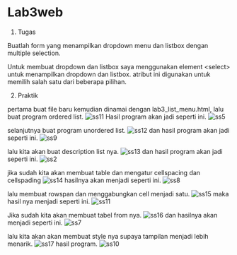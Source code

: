 # Lab3web
1. Tugas

Buatlah form yang menampilkan dropdown menu dan listbox dengan multiple selection.

Untuk membuat dropdown dan listbox saya menggunakan element &lt;select&gt; untuk menampilkan dropdown dan listbox. atribut ini digunakan untuk memilih salah satu dari beberapa pilihan.

2. Praktik

pertama buat file baru kemudian dinamai dengan lab3_list_menu.html, lalu buat program ordered list.
![ss11](https://user-images.githubusercontent.com/102292839/161184947-fabde6d0-1a70-4cdc-bf49-62bac56394c3.png)
Hasil program akan jadi seperti ini.
![ss5](https://user-images.githubusercontent.com/102292839/161185126-2664ce55-85df-4a0d-aa6a-c33d8af2a916.png)

selanjutnya buat program unordered list.
![ss12](https://user-images.githubusercontent.com/102292839/161185567-4b6ad233-dcd9-4548-839d-621bd2076598.png)
dan hasil program akan jadi seperti ini.
![ss9](https://user-images.githubusercontent.com/102292839/161185598-0eef9545-ab00-495e-b866-9eb691579c88.png)

lalu kita akan buat description list nya.
![ss13](https://user-images.githubusercontent.com/102292839/161186143-e104b989-fdd7-4769-8af8-0113a17c13b4.png)
dan hasil program akan jadi seperti ini.
![ss2](https://user-images.githubusercontent.com/102292839/161186007-378ef43a-a54c-4a03-bcdc-a4e1f9da8168.png)

jika sudah kita akan membuat table dan mengatur cellspacing dan cellspading 
![ss14](https://user-images.githubusercontent.com/102292839/161186828-18a70eee-a8f2-43c4-9948-41cdd8fe9c59.png)
hasilnya akan menjadi seperti ini. 
![ss8](https://user-images.githubusercontent.com/102292839/161186850-82e3ac31-1f5a-4905-9d29-2509fd8797d1.png)

lalu membuat rowspan dan menggabungkan cell menjadi satu.
![ss15](https://user-images.githubusercontent.com/102292839/161187253-a37668d5-da0d-47b8-ba1d-fbfdf6cae1e1.png)
maka hasil nya menjadi seperti ini. 
![ss11](https://user-images.githubusercontent.com/102292839/161187283-60ded3a5-ce6e-4591-ab6a-46180d2fa664.png)

Jika sudah kita akan membuat tabel from nya.
![ss16](https://user-images.githubusercontent.com/102292839/161187901-00acc807-9834-4480-b3c9-d15f3bda22a4.png)
dan hasilnya akan menjadi seperti ini.
![ss7](https://user-images.githubusercontent.com/102292839/161187944-c27e614b-a7ff-44e4-81bf-78aa95c9ba69.png)

lalu kita akan akan membuat style nya supaya tampilan menjadi lebih menarik.
![ss17](https://user-images.githubusercontent.com/102292839/161188613-281952c8-0126-4e4d-a478-e9252ac01a2c.png)
hasil program.
![ss10](https://user-images.githubusercontent.com/102292839/161188348-e0f64bd1-f6a8-46d8-8ee7-9905e75424f4.png)
